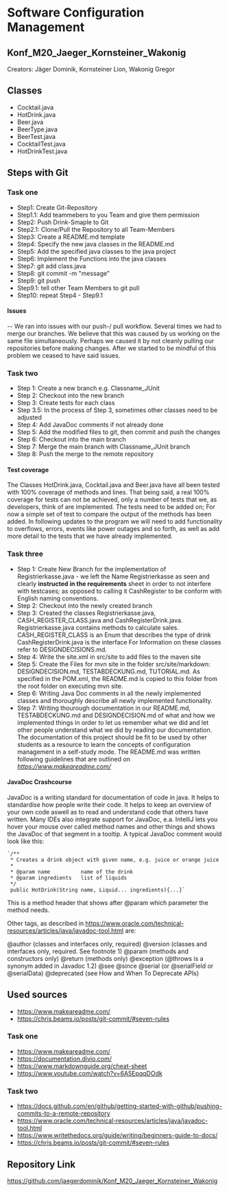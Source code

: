 # Software Configuration Management #
## Konf_M20_Jaeger_Kornsteiner_Wakonig ##
Creators: Jäger Dominik, Kornsteiner Lion, Wakonig Gregor

## Classes ##
- Cocktail.java
- HotDrink.java
- Beer.java
- BeerType.java
- BeerTest.java
- CocktailTest.java
- HotDrinkTest.java

## Steps with Git ##

### Task one ###

- Step1: Create Git-Repository
- Step1.1: Add teammebers to you Team and give them permission
- Step2: Push Drink-Smaple to Git
- Step2.1: Clone/Pull the Repository to all Team-Members
- Step3: Create a README.md template
- Step4: Specify the new java classes in the README.md
- Step5: Add the specified java classes to the java project
- Step6: Implement the Functions into the java classes
- Step7: git add class.java
- Step8: git commit -m "message"
- Step9: git push
- Step9.1: tell other Team Members to git pull
- Step10: repeat Step4 - Step9.1

#### Issues ####
-- We ran into issues with our push-/ pull workflow.
	Several times we had to merge our branches. 
	We believe that this was caused by us working on the same file simultaneously.
	Perhaps we caused it by not cleanly pulling our repositories before making changes.
	After we started to be mindful of this problem we ceased to have said issues.


### Task two ###

- Step 1: Create a new branch e.g. Classname_JUnit
- Step 2: Checkout into the new branch
- Step 3: Create tests for each class
- Step 3.5: In the process of Step 3, sometimes other classes need to be adjusted
- Step 4: Add JavaDoc comments if not already done
- Step 5: Add the modified files to git, then commit and push the changes
- Step 6: Checkout into the main branch
- Step 7: Merge the main branch with Classname_JUnit branch
- Step 8: Push the merge to the remote repository 

#### Test coverage ####

The Classes HotDrink.java, Cocktail.java and Beer.java have all been tested with 100% coverage of methods and lines.
That being said, a real 100% coverage for tests can not be achieved, only a number of tests that we, as developers, think of are implemented.
The tests need to be added on; For now a simple set of test to compare the output of the methods has been added.
In following updates to the program we will need to add functionality to overflows, errors, events like power outages and so forth, as well as add more detail to the tests that we have already implemented.


### Task three ###

- Step 1: Create New Branch for the implementation of Registrierkasse.java - we left the Name Registrierkasse as seen and clearly **instructed in the requirements** sheet in order to not interfere with testcases; as opposed to calling it CashRegister to be conform with English naming conventions.
- Step 2: Checkout into the newly created branch
- Step 3: Created the classes Registrierkasse.java, CASH_REGISTER_CLASS.java and CashRegisterDrink.java.
     Registrierkasse.java contains methods to calculate sales.
     CASH_REGISTER_CLASS is an Enum that describes the type of drink
     CashRegisterDrink.java is the interface
     For Information on these classes refer to DESIGNDECISIONS.md.
- Step 4: Write the site.xml in src/site to add files to the maven site
- Step 5: Create the Files for mvn site in the folder src/site/markdown: DESIGNDECISION.md, TESTABDECKUNG.md, TUTORIAL.md. As specified in the POM.xml, the 
README.md is copied to this folder from the root folder on executing mvn site.
- Step 6: Writing Java Doc comments in all the newly implemented classes and thoroughly describe all newly implemented functionality.
- Step 7: Writing thourough documentation in our README.md, TESTABDECKUNG.md and DESIGNDECISION.md of what and how we implemented things in order to let us remember what we did and let other people understand what we did by reading our documentation. The documentation of this project should be fit to be used by other students as a resource to learn the concepts of configuration management in a self-study mode. The README.md was written following guidelines that are outlined on *https://www.makeareadme.com/*



#### JavaDoc Crashcourse ####

JavaDoc is a writing standard for documentation of code in java. It helps to standardise how people write their code. It helps to keep an overview of your own code aswell as to read and understand code that others have written. 
Many IDEs also integrate support for JavaDoc, e.a. IntelliJ lets you hover your mouse over called method names and other things and shows the JavaDoc of that segment in a tooltip.
A typical JavaDoc comment would look like this:
 
 	`/**
     * Creates a drink object with given name, e.g. juice or orange juice
     *
     * @param name        	name of the drink
     * @param ingredients 	list of liquids
     */
     public HotDrink(String name, Liquid... ingredients){...}`

This is a method header that shows after @param which parameter the method needs. 

Other tags, as described in https://www.oracle.com/technical-resources/articles/java/javadoc-tool.html are:

@author (classes and interfaces only, required)
@version (classes and interfaces only, required. See footnote 1)
@param (methods and constructors only)
@return (methods only)
@exception (@throws is a synonym added in Javadoc 1.2)
@see
@since
@serial (or @serialField or @serialData)
@deprecated (see How and When To Deprecate APIs)



## Used sources ##

- https://www.makeareadme.com/
- https://chris.beams.io/posts/git-commit/#seven-rules

### Task one ###

- https://www.makeareadme.com/
- https://documentation.divio.com/
- https://www.markdownguide.org/cheat-sheet
- https://www.youtube.com/watch?v=6A5EpqqDOdk

### Task two ###

- https://docs.github.com/en/github/getting-started-with-github/pushing-commits-to-a-remote-repository
- https://www.oracle.com/technical-resources/articles/java/javadoc-tool.html
- https://www.writethedocs.org/guide/writing/beginners-guide-to-docs/
- https://chris.beams.io/posts/git-commit/#seven-rules

## Repository Link ##
https://github.com/jaegerdominik/Konf_M20_Jaeger_Kornsteiner_Wakonig





